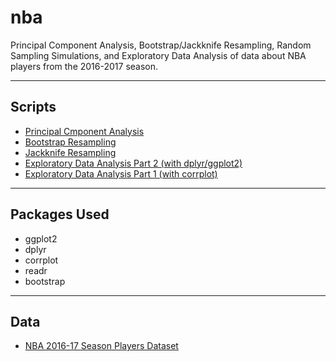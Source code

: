 # nba
Principal Component Analysis, Bootstrap/Jackknife Resampling, Random Sampling Simulations, and Exploratory Data Analysis of data about NBA players from the 2016-2017 season.

-----

## Scripts

- [Principal Cmponent Analysis](nba_pca.md)
- [Bootstrap Resampling](nba_bootstrap.md)
- [Jackknife Resampling](nba_jackknife.md)
- [Exploratory Data Analysis Part 2 (with dplyr/ggplot2)](nba_eda2.md)
- [Exploratory Data Analysis Part 1 (with corrplot)](nba_eda.md)

-----

## Packages Used

- ggplot2
- dplyr
- corrplot
- readr
- bootstrap

-----

## Data

- [NBA 2016-17 Season Players Dataset](nba2017-players.csv)